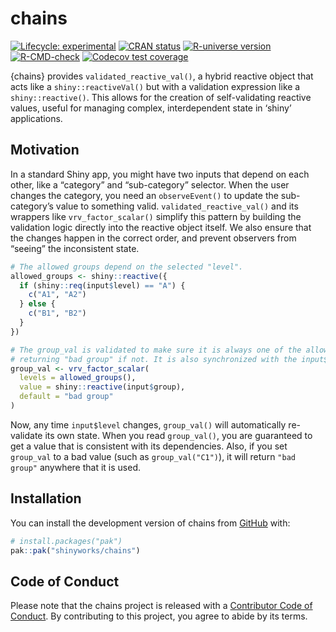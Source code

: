 

<!-- README.md is generated from README.qmd. Please edit that file -->

# chains

<!-- badges: start -->

[![Lifecycle:
experimental](https://img.shields.io/badge/lifecycle-experimental-orange.svg)](https://lifecycle.r-lib.org/articles/stages.html#experimental)
[![CRAN
status](https://www.r-pkg.org/badges/version/chains.png)](https://CRAN.R-project.org/package=chains)
[![R-universe
version](https://shinyworks.r-universe.dev/chains/badges/version.png)](https://shinyworks.r-universe.dev/chains)
[![R-CMD-check](https://github.com/shinyworks/chains/actions/workflows/R-CMD-check.yaml/badge.svg)](https://github.com/shinyworks/chains/actions/workflows/R-CMD-check.yaml)
[![Codecov test
coverage](https://codecov.io/gh/shinyworks/chains/graph/badge.svg)](https://app.codecov.io/gh/shinyworks/chains)
<!-- badges: end -->

{chains} provides `validated_reactive_val()`, a hybrid reactive object
that acts like a `shiny::reactiveVal()` but with a validation expression
like a `shiny::reactive()`. This allows for the creation of
self-validating reactive values, useful for managing complex,
interdependent state in ‘shiny’ applications.

## Motivation

In a standard Shiny app, you might have two inputs that depend on each
other, like a “category” and “sub-category” selector. When the user
changes the category, you need an `observeEvent()` to update the
sub-category’s value to something valid. `validated_reactive_val()` and
its wrappers like `vrv_factor_scalar()` simplify this pattern by
building the validation logic directly into the reactive object itself.
We also ensure that the changes happen in the correct order, and prevent
observers from “seeing” the inconsistent state.

``` r
# The allowed groups depend on the selected "level".
allowed_groups <- shiny::reactive({
  if (shiny::req(input$level) == "A") {
    c("A1", "A2")
  } else {
    c("B1", "B2")
  }
})

# The group_val is validated to make sure it is always one of the allowed groups,
# returning "bad group" if not. It is also synchronized with the input$group.
group_val <- vrv_factor_scalar(
  levels = allowed_groups(),
  value = shiny::reactive(input$group),
  default = "bad group"
)
```

Now, any time `input$level` changes, `group_val()` will automatically
re-validate its own state. When you read `group_val()`, you are
guaranteed to get a value that is consistent with its dependencies.
Also, if you set `group_val` to a bad value (such as `group_val("C1")`),
it will return `"bad group"` anywhere that it is used.

## Installation

You can install the development version of chains from
[GitHub](https://github.com/) with:

``` r
# install.packages("pak")
pak::pak("shinyworks/chains")
```

## Code of Conduct

Please note that the chains project is released with a [Contributor Code
of Conduct](https://shinyworks.github.io/chains/CODE_OF_CONDUCT.html).
By contributing to this project, you agree to abide by its terms.
